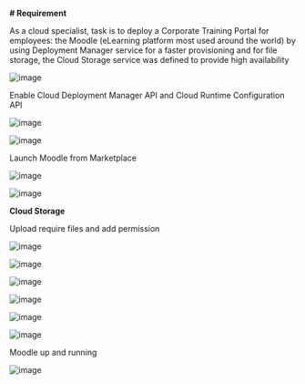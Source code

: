 **# Requirement**

As a cloud specialist, task is to deploy a Corporate Training Portal for employees: the Moodle (eLearning platform most used around the world) 
by using Deployment Manager service for a faster provisioning and for file storage, the Cloud Storage service was defined to provide high availability

![image](https://user-images.githubusercontent.com/52160164/132557562-4101b3f0-e25a-4a75-8b32-6adea8b81653.png)

Enable Cloud Deployment Manager API and Cloud Runtime Configuration API

![image](https://user-images.githubusercontent.com/52160164/132557760-11708ba5-afb2-416b-87b9-5f43075ddd1b.png)

![image](https://user-images.githubusercontent.com/52160164/132557950-005b69d3-b947-42d3-9dfd-e04861fe05f5.png)

Launch Moodle from Marketplace

![image](https://user-images.githubusercontent.com/52160164/132558203-179e964c-31fe-4b35-beba-654acf7a96e4.png)

![image](https://user-images.githubusercontent.com/52160164/132558527-a4951e1e-d62d-4a46-ba38-54ff7551845a.png)

**Cloud Storage**

Upload require files and add permission

![image](https://user-images.githubusercontent.com/52160164/132560531-6f00a21a-74fc-4fd4-b549-4bee2fa489b4.png)

![image](https://user-images.githubusercontent.com/52160164/132560615-a4680f71-fbc2-40df-81c9-77323ee8aee4.png)

![image](https://user-images.githubusercontent.com/52160164/132561078-1426a294-900a-4204-a42d-92cdf7109c81.png)

![image](https://user-images.githubusercontent.com/52160164/132561337-6ef6be64-dd96-4c3c-a3d7-db7660b79440.png)

![image](https://user-images.githubusercontent.com/52160164/132563017-d24b2abf-4360-47b5-8c77-eff7f4fa6807.png)

![image](https://user-images.githubusercontent.com/52160164/132563061-76964458-2626-4f68-ac1b-0d6c67ec51e4.png)

Moodle up and running

![image](https://user-images.githubusercontent.com/52160164/132564110-6c37e27c-b17b-4f0f-b779-451bafcfa2f5.png)




